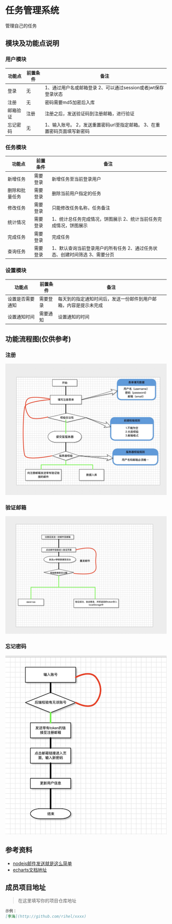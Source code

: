 

# 任务管理系统

管理自己的任务


## 模块及功能点说明

### 用户模块
 
| 功能点   | 前置条件 | 备注                                                                          |
|--------|---------|-----------------------------------------------------------------------------|
| 登录     | 无       | 1、通过用户名或邮箱登录      2、可以通过session或者jwt保存登录状态              |
| 注册     | 无       | 密码需要md5加密后入库                                                         |
| 邮箱验证 | 注册     | 注册之后，发送验证码到注册邮箱，进行验证                                        |
| 忘记密码 | 无       | 1、输入账号。      2，发送重置密码url至指定邮箱。      3、在重置密码页面填写新密码 |

### 任务模块

| 功能点         | 前置条件 | 备注                                                                              |
|-------------|------|---------------------------------------------------------------------------------|
| 新增任务       | 需要登录 | 新增任务至当前登录用户                                                            |
| 删除和批量任务 | 需要登录 | 删除当前用户指定的任务                                                            |
| 修改任务       | 需要登录 | 只能修改任务名称，任务备注                                                         |
| 统计情况       | 需要登录 | 1、统计总任务完成情况，饼图展示      2、统计当前任务完成情况，饼图展示                |
| 完成任务       | 需要登录 | 完成任务                                                                          |
| 查询任务       | 需要登录 | 1、默认查询当前登录用户的所有任务      2、通过任务状态、创建时间筛选      3、需要分页 |

### 设置模块
| 功能点           | 前置条件 | 备注                                                           |
|---------------|------|--------------------------------------------------------------|
| 设置是否需要通知 | 需要登录 | 每天到的指定通知时间后，发送一份邮件到用户邮箱，内容是提示未完成 |
| 设置通知时间     | 需要通知 | 设置通知的时间                                                 |

## 功能流程图(仅供参考)
### 注册
![注册流程](./register_process.jpg)
### 验证邮箱
![验证邮箱](./verify_email.jpg)
### 忘记密码
![忘记密码](./forget_password.jpg)


## 参考资料
* [nodejs邮件发送就是这么简单](https://blog.csdn.net/bjzhaoxiao/article/details/80903354)
* [echarts文档地址](https://echarts.baidu.com/tutorial.html#5%20%E5%88%86%E9%92%9F%E4%B8%8A%E6%89%8B%20ECharts)


## 成员项目地址
> 在这里填写你的项目仓库地址
```markdown
示例：
[李海](http://github.com/rihel/xxxx)
```